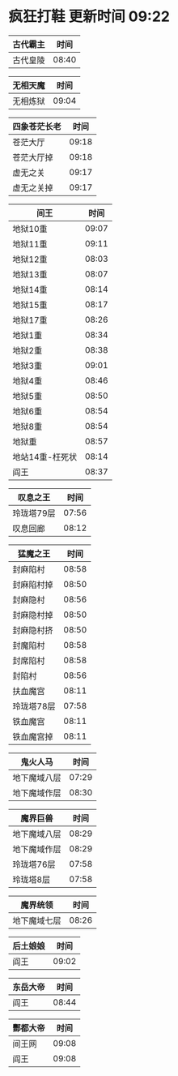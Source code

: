 # 疯狂打鞋 更新时间 09:22

| 古代霸主   | 时间    |
|--------|-------|
| 古代皇陵 | 08:40 |

| 无相天魔   | 时间    |
|--------|-------|
| 无相炼狱 | 09:04 |

| 四象苍茫长老   | 时间    |
|--------|-------|
| 苍茫大厅 | 09:18 |
| 苍茫大厅掉 | 09:18 |
| 虚无之关 | 09:17 |
| 虚无之关掉 | 09:17 |

| 间王   | 时间    |
|--------|-------|
| 地狱10重 | 09:07 |
| 地狱11重 | 09:11 |
| 地狱12重 | 08:03 |
| 地狱13重 | 08:07 |
| 地狱14重 | 08:14 |
| 地狱15重 | 08:17 |
| 地狱17重 | 08:26 |
| 地狱1重 | 08:34 |
| 地狱2重 | 08:38 |
| 地狱3重 | 09:01 |
| 地狱4重 | 08:46 |
| 地狱5重 | 08:50 |
| 地狱6重 | 08:54 |
| 地狱8重 | 08:54 |
| 地狱重 | 08:57 |
| 地站14重-枉死状 | 08:14 |
| 阎王 | 08:37 |

| 叹息之王   | 时间    |
|--------|-------|
| 玲珑塔79层 | 07:56 |
| 叹息回廊 | 08:12 |

| 猛魔之王   | 时间    |
|--------|-------|
| 封麻陷村 | 08:58 |
| 封麻陷村掉 | 08:50 |
| 封麻隐村 | 08:56 |
| 封麻隐村掉 | 08:50 |
| 封麻隐村挤 | 08:50 |
| 封魔陷村 | 08:58 |
| 封席陷村 | 08:58 |
| 封陷村 | 08:56 |
| 扶血魔宫 | 08:11 |
| 玲珑塔78层 | 07:58 |
| 铁血魔宫 | 08:11 |
| 铁血魔宫掉 | 08:11 |

| 鬼火人马   | 时间    |
|--------|-------|
| 地下魔域八层 | 07:29 |
| 地下魔域作层 | 08:30 |

| 魔界巨兽   | 时间    |
|--------|-------|
| 地下魔域八层 | 08:29 |
| 地下魔域作层 | 08:29 |
| 玲珑塔76层 | 07:58 |
| 玲珑塔8层 | 07:58 |

| 魔界统领   | 时间    |
|--------|-------|
| 地下魔域七层 | 08:26 |

| 后土娘娘   | 时间    |
|--------|-------|
| 阎王 | 09:02 |

| 东岳大帝   | 时间    |
|--------|-------|
| 阎王 | 08:44 |

| 酆都大帝   | 时间    |
|--------|-------|
| 间王网 | 09:08 |
| 阎王 | 09:08 |